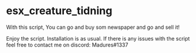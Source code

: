 # esx_creature_tidning
With this script, You can go and buy som newspaper and go and sell it!

Enjoy the script. Installation is as usual. If there is any issues with the script feel free to contact me on discord: Madures#1337
